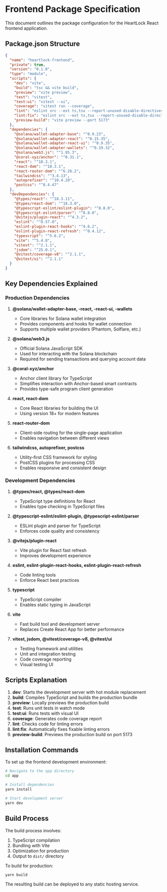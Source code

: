 # Frontend Package Specification

This document outlines the package configuration for the HeartLock React frontend application.

## Package.json Structure

```json
{
  "name": "heartlock-frontend",
  "private": true,
  "version": "0.1.0",
  "type": "module",
  "scripts": {
    "dev": "vite",
    "build": "tsc && vite build",
    "preview": "vite preview",
    "test": "vitest",
    "test:ui": "vitest --ui",
    "coverage": "vitest run --coverage",
    "lint": "eslint src --ext ts,tsx --report-unused-disable-directives --max-warnings 0",
    "lint:fix": "eslint src --ext ts,tsx --report-unused-disable-directives --max-warnings 0 --fix",
    "preview-build": "vite preview --port 5173"
  },
  "dependencies": {
    "@solana/wallet-adapter-base": "^0.9.23",
    "@solana/wallet-adapter-react": "^0.15.35",
    "@solana/wallet-adapter-react-ui": "^0.9.35",
    "@solana/wallet-adapter-wallets": "^0.19.32",
    "@solana/web3.js": "^1.95.3",
    "@coral-xyz/anchor": "^0.31.1",
    "react": "^18.3.1",
    "react-dom": "^18.3.1",
    "react-router-dom": "^6.26.2",
    "tailwindcss": "^3.4.13",
    "autoprefixer": "^10.4.20",
    "postcss": "^8.4.47"
  },
  "devDependencies": {
    "@types/react": "^18.3.11",
    "@types/react-dom": "^18.3.0",
    "@typescript-eslint/eslint-plugin": "^8.8.0",
    "@typescript-eslint/parser": "^8.8.0",
    "@vitejs/plugin-react": "^4.3.2",
    "eslint": "^8.57.0",
    "eslint-plugin-react-hooks": "^4.6.2",
    "eslint-plugin-react-refresh": "^0.4.12",
    "typescript": "^5.6.2",
    "vite": "^5.4.8",
    "vitest": "^2.1.1",
    "jsdom": "^25.0.1",
    "@vitest/coverage-v8": "^2.1.1",
    "@vitest/ui": "^2.1.1"
  }
}
```

## Key Dependencies Explained

### Production Dependencies

1. **@solana/wallet-adapter-base, -react, -react-ui, -wallets**
   - Core libraries for Solana wallet integration
   - Provides components and hooks for wallet connection
   - Supports multiple wallet providers (Phantom, Solflare, etc.)

2. **@solana/web3.js**
   - Official Solana JavaScript SDK
   - Used for interacting with the Solana blockchain
   - Required for sending transactions and querying account data

3. **@coral-xyz/anchor**
   - Anchor client library for TypeScript
   - Simplifies interaction with Anchor-based smart contracts
   - Provides type-safe program client generation

4. **react, react-dom**
   - Core React libraries for building the UI
   - Using version 18+ for modern features

5. **react-router-dom**
   - Client-side routing for the single-page application
   - Enables navigation between different views

6. **tailwindcss, autoprefixer, postcss**
   - Utility-first CSS framework for styling
   - PostCSS plugins for processing CSS
   - Enables responsive and consistent design

### Development Dependencies

1. **@types/react, @types/react-dom**
   - TypeScript type definitions for React
   - Enables type checking in TypeScript files

2. **@typescript-eslint/eslint-plugin, @typescript-eslint/parser**
   - ESLint plugin and parser for TypeScript
   - Enforces code quality and consistency

3. **@vitejs/plugin-react**
   - Vite plugin for React fast refresh
   - Improves development experience

4. **eslint, eslint-plugin-react-hooks, eslint-plugin-react-refresh**
   - Code linting tools
   - Enforce React best practices

5. **typescript**
   - TypeScript compiler
   - Enables static typing in JavaScript

6. **vite**
   - Fast build tool and development server
   - Replaces Create React App for better performance

7. **vitest, jsdom, @vitest/coverage-v8, @vitest/ui**
   - Testing framework and utilities
   - Unit and integration testing
   - Code coverage reporting
   - Visual testing UI

## Scripts Explanation

1. **dev**: Starts the development server with hot module replacement
2. **build**: Compiles TypeScript and builds the production bundle
3. **preview**: Locally previews the production build
4. **test**: Runs unit tests in watch mode
5. **test:ui**: Runs tests with visual UI
6. **coverage**: Generates code coverage report
7. **lint**: Checks code for linting errors
8. **lint:fix**: Automatically fixes fixable linting errors
9. **preview-build**: Previews the production build on port 5173

## Installation Commands

To set up the frontend development environment:

```bash
# Navigate to the app directory
cd app

# Install dependencies
yarn install

# Start development server
yarn dev
```

## Build Process

The build process involves:
1. TypeScript compilation
2. Bundling with Vite
3. Optimization for production
4. Output to `dist/` directory

To build for production:
```bash
yarn build
```

The resulting build can be deployed to any static hosting service.